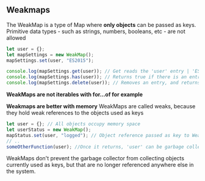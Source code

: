 ## Weakmaps
The WeakMap is a type of Map where **only objects** can be passed as keys.
Primitive data types - such as strings, numbers, booleans, etc - are not allowed

```js
let user = {};
let mapSettings = new WeakMap();
mapSettings.set(user, "ES2015");

console.log(mapSettings.get(user)); // Get reads the 'user' entry | 'ES2015'
console.log(mapSettings.has(user)); // Returns true if there is an entrance for that key
console.log(mapSettings.delete(user)); // Removes an entry, and returns a boolean based on whether that entrance existed
```

**WeakMaps are not iterables with for...of for example**

**Weakmaps are better with memory**
WeakMaps are called weaks, because they hold weak references to the objects used as keys
```js
let user = {}; // All objects occupy memory space
let userStatus = new WeakMap();
mapStatus.set(user, "logged"); // Object reference passed as key to WeakMap
// ..
someOtherFunction(user); //Once it returns, 'user' can be garbage collected
```

WeakMaps don't prevent the garbage collector from collecting objects currently used as keys, but that are no longer referenced anywhere else in the system.

